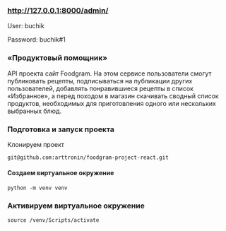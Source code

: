 ### http://127.0.0.1:8000/admin/

User: buchik

Password: buchik#1

### «Продуктовый помощник»

API проекта сайт Foodgram. На этом сервисе пользователи смогут публиковать рецепты, подписываться на публикации других пользователей, добавлять понравившиеся рецепты в список «Избранное», а перед походом в магазин скачивать сводный список продуктов, необходимых для приготовления одного или нескольких выбранных блюд.

### Подготовка и запуск проекта
Клонируем проект 
```
git@github.com:arttronin/foodgram-project-react.git
```
#### Создаем виртуальное окружение
```
python -m venv venv 
```
### Активируем виртуальное окружение
```
source /venv/Scripts/activate 
```
